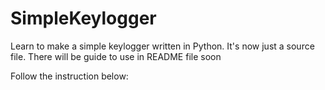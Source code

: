 # SimpleKeylogger
Learn to make a simple keylogger written in Python. It's now just a source file. There will be guide to use in README file soon

Follow the instruction below:
